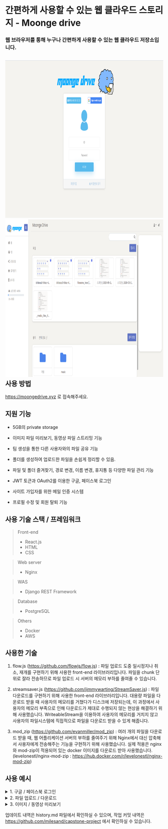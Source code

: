 
간편하게 사용할 수 있는 웹 클라우드 스토리지 - Moonge drive
=============================================================================

### 웹 브라우저를 통해 누구나 간편하게 사용할 수 있는 웹 클라우드 저장소입니다. 
<img src="img/readme/메인.png" height="500px" alt="login"></img><br/>
<img src="img/readme/메인 2.png" height="500px" alt="main"></img><br/>
사용 방법
----------
https://moongedrive.xyz 로 접속해주세요.

지원 기능
----------
* 5GB의 private storage

* 이미지 파일 미리보기, 동영상 파일 스트리밍 기능

* 팀 생성을 통한 다른 사용자와의 파일 공유 기능

* 폴더를 생성하여 업로드한 파일을 손쉽게 정리할 수 있음.

* 파일 및 폴더 즐겨찾기, 경로 변경, 이름 변경, 휴지통 등 다양한 파일 관리 기능

* JWT 토큰과 OAuth2를 이용한 구글, 페이스북 로그인

* 사이트 가입자를 위한 메일 인증 시스템 

* 프로필 수정 및 회원 탈퇴 기능


사용 기술 스택 / 프레임워크
--------------
> Front-end
  > * React.js
  > * HTML
  > * CSS

> Web server
  > * Nginx

> WAS
  > * Django REST Framework

> Database
  > * PostgreSQL

> Others
  > * Docker
  > * AWS

사용한 기술
-------------
1. flow.js (https://github.com/flowjs/flow.js) : 파일 업로드 도중 일시정지나 취소, 재개를 구현하기 위해 사용한 front-end 라이브러리입니다. 파일을 chunk 단위로 잘라 전송하므로
                                                  파일 업로드 시 서버의 메모리 부하를 줄여줄 수 있습니다. 
                                                  
2. streamsaver.js (https://github.com/jimmywarting/StreamSaver.js) : 파일 다운로드를 구현하기 위해 사용한 front-end 라이브러리입니다. 대용량 파일을 다운로드 받을 때 사용자의
                                                                      메모리를 거쳤다가 디스크에 저장되는데, 이 과정에서 사용자의 메모리 부족으로 인해 다운로드가 제대로 수행되지
                                                                      않는 현상을 해결하기 위해 사용했습니다. WriteableStream을 이용하여 사용자의 메모리를 거치지 않고 사용자의
                                                                      파일시스템에 직접적으로 파일을 다운로드 받을 수 있게 해줍니다.
                                                                      
3. mod_zip (https://github.com/evanmiller/mod_zip) : 여러 개의 파일을 다운로드 받을 때, 웹 어플리케이션 서버의 부하를 줄여주기 위해 Nginx에서 대신 압축해서 사용자에게 전송해주는
                                                     기능을 구현하기 위해 사용했습니다. 실제 적용은 nginx와 mod-zip이 적용되어 있는 docker 이미지를 다운로드 받아 사용했습니다.
                                                     (levelonestl/nginx-mod-zip : https://hub.docker.com/r/levelonestl/nginx-mod-zip)
                                                     
사용 예시
-------------
<details>
<summary>1. 구글 / 페이스북 로그인</summary>
<div markdown="1">
<img src="img/readme/구글 로그인.gif" height="400px" alt="googleLogin"></img><br/>
<img src="img/readme/페이스북 로그인.gif" height="400px" alt="facebookLogin"></img><br/>
</div>
</details>

<details>
<summary>2. 파일 업로드 / 다운로드</summary>
<div markdown="1">
<img src="img/readme/업로드.gif" height="400px" alt="upload"></img><br/>
<img src="img/readme/다운로드.gif" height="400px" alt="download"></img><br/>
</div>
</details>

<details>
<summary>3. 이미지 / 동영상 미리보기</summary>
<div markdown="1">
<img src="img/readme/이미지 미리보기.png" height="300px" alt="image-priview"></img><br/>
<img src="img/readme/동영상 스트리밍.gif" height="400px" alt="video-streaming"></img><br/>
</div>
</details>

업데이트 내역은 history.md 파일에서 확인하실 수 있으며, 작업 커밋 내역은 https://github.com/milesand/capstone-project 에서 확인하실 수 있습니다.

